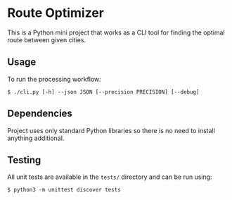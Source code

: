 # Route Optimizer
This is a Python mini project that works as a CLI tool for finding the optimal
route between given cities.

## Usage
To run the processing workflow:
```
$ ./cli.py [-h] --json JSON [--precision PRECISION] [--debug]
```

## Dependencies
Project uses only standard Python libraries so there is no need to install
anything additional.


## Testing
All unit tests are available in the `tests/` directory and can be run using:
```
$ python3 -m unittest discover tests
```

